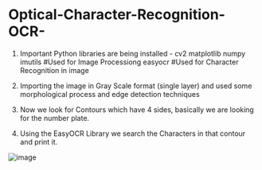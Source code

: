 # Optical-Character-Recognition-OCR-
1. Important Python libraries are being installed -
    cv2
    matplotlib
    numpy 
    imutils    #Used for Image Processiong
    easyocr    #Used for Character Recognition in image
    
2. Importing the image in Gray Scale format (single layer) and used some morphological process and edge detection techniques

3. Now we look for Contours which have 4 sides, basically we are looking for the number plate.

4. Using the EasyOCR Library we search the Characters in that contour and print it.

![image](https://user-images.githubusercontent.com/101550107/201488157-e6b6a964-303d-4868-8496-08a5ea1faac9.png)

